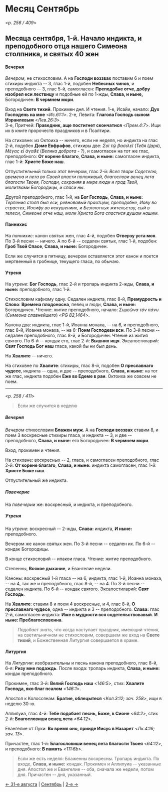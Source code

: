 
# Месяц Сентябрь

<*p. 256 / 409*>

## Месяца сентября, 1-й. Начало индикта, и преподобного отца нашего Симеона столпника, и святых 40 жен

#### Вечерня

*Вечером*, не стихословим. А на **Господи воззвах** поставим 6 и поем стихиры индикта -- 3, глас 1-й, 
подобен **Небесных чинов**, и преподобного -- 3, глас 5-й, самогласен: **Преподобне отче, добру изобрел 
еси лествицу** и подобные ей по 1-жды, **Слава, и ныне,** Богородичен: **В чермнем мори**.

Вход на **Свете тихий**. Прокимен дня. И чтения. 
1-е, Исайи, начало: **Дух Господень на мне**  <*Ис.61:1*>. 
2-е, Левита: **Глагола Господь сыном Израилевым** <*Лев.26:3*>.  
3-е, Притчей: **Праведник, аще постигнет скончатися** <*Прем.4:7*>. 
Ищи их в книге пророчеств праздников и в Псалтири. 

На стиховне: из Октоиха -- ничего, если не неделя, но индикта на глас 2-й, подобен **Доме Евфрафов**, 
стихиры две: *Σοὶ τῷ βασιλεῖ* (*Тебя Царя*), *Μέγας εἶ ἀγαϑέ* (*Велика доброта* - ?), и самогласен 
на тот же глас, преподобного: **От корене благаго**, **Слава, и ныне:** самогласен индикта, глас 1-й: 
**Христе Боже наш**.

Отпустительный только этот вечером, глас 2-й: *Всея твари Содетелю, времена 
и лета во Своей власти положивый, благослови венец лета благости Твоея, 
Господи, сохраняя в мире люди и град Твой, молитвами Богородицы, и спаси ны*. 

Другой преподобного, глас 1-й, на **Бог Господь**, **Слава, и ныне:** *Терпения 
столп был еси, ревновавый праотцем, преподобне, Иову во страстех, Иосифу во 
искушениих, и Безплотных жительству, сый в телеси, Симеоне отче наш, моли 
Христа Бога спастися душам нашим.*

#### Паннихис

На *паннихис*: канон святых жен, глас 4-й, подобен **Отверзу уста моя**. 
По 3-й песни -- ничего. 
А по 6-й -- седален святых, глас 1-й, подобен: **Гроб Твой Спасе**, **Слава, и ныне:** Богородичен.

Если же случится в пятницу, вечером оставляется этот канон и поется мертвенный в гробнице, 
текущего гласа, по обычаю.

#### Утреня

На *утрене*: **Бог Господь**, глас 2-й и тропарь индикта 2-жды, **Слава, и ныне:**
преподобного, глас 1-й. 

Стихословим кафизму одну. Седален индикта, глас 8-й, **Премудрость и Слово**: **Времена плодоносна**, 
певец и люди, **Слава, и ныне:** Богородичен. 
Чтение: житие преподобного, начало: *Συμεῶνα τὸν πάνυ* (*Симеона славнейшего*) <*PG 82,1464*>.

Канона два: индикта, глас 1-й, Иоанна монаха, -- на 6, и преподобного, глас 8-й, Иоанна монаха, -- на 6: 
**Поим Господеви вси**. 
По 3-й песни -- седален преподобного, глас 8-й, и Богородичен. Чтение из жития святого. 
По 6-й -- кондак его, глас 2-й: **Вышних ищя**. 
Эксапостиларий: **Свят Господь Бог наш** гласа, какой бы ни был день.

На **Хвалите** -- ничего. 

На стиховне по **Хвалите**: стихиры, глас 8-й, подобен **О преславнаго чудесе**, 
индикта -- одна, и две -- преподобного, **Слава, и ныне:** на тот же глас, индикта подобен 
**Еже во Едеме в раи**. Октоиха же совсем не поем.

---

<*p. 258 / 411*>

> Если же случится в неделю

##### Вечерня

*Вечером* стихословим **Блажен муж**. А на **Господи воззвах** ставим 8, и поем 3 воскресные стихиры гласа, 
и индикта -- 3, и две -- преподобного, **Слава, и ныне:** его Богородичен: **В чермнем мори**. 

Вход, прокимен и чтения.

На стиховне: воскресных -- 2, гласа, и самогласен преподобного, глас 2-й: **От корене благаго**, 
**Слава, и ныне:** индикта самогласен, глас 1-й: **Христе Боже наш**.

Отпустительный же индикта.

##### Повечерие

На *повечерии* же: воскресный, и индикта, и преподобного.

##### Утреня

На *утрене*: воскресный -- 2-жды, **Слава:** индикта, **И ныне:** преподобного. 

Вечером же канон святых жен. 
По 3-й песни -- седален их. 
По 6-й -- кондак Богородицы. 
 
В конце стихословий -- ипакои гласа. 
Чтение: житие преподобного. 

Степенны, **Всякое дыхание**, и Евангелие недели. 

Каноны: воскресный 1-й гласа -- на 6, индикта, глас 1-й, Иоанна монаха, -- на 4, 
так же и преподобного, глас 8-й, -- на 4. 
По 3-й песни -- седален индикта. 
По 6-й -- кондак святого. 
Эксапостиларий: **Свят Господь**.

На **Хвалите**: ставим 8 и поем 4 воскресные, и 4, глас 8-й, **О преславнаго чудесе**, 
одна -- индикта и 3 -- преподобного. **Слава:** глас 2-й, самогласен индикта: 
**Иже в мудрости вся содетельствовавый**. **И ныне: Преблагословенна**.

> *Подобает знать*, что когда наступает праздник, имеющий чтения, на светильничном 
не стихословим, совершаем же вход на **Свете тихий**, и Божественная Литургия 
совершается в храме.

#### Литургия

На *Литургии*: изобразительны и песнь канона преподобного, глас 8-й, 6-я: **Ризу мне подаждь**. 
После входа: тропарь индикта, **Слава, и ныне:** кондак преподобного. 
 
Прокимен, глас 3-й: **Велий Господь наш** <*146:5*>, стих: **Хвалите Господа, яко благ псалом** <*146:1*>. 

Апостол к Колоссянам: **Братие, облецытеся** <*Кол.3:12; зач. 258*>, ищи в неделю 30-ю. 

Аллилуиа, глас 4-й: **Тебе подобает песнь, Боже, в Сионе** <*64:2*>, 
стих 2-й: **Благословиши венец лета** <*64:12*>. 

Евангелие от Луки: **Во время оно, прииде Иисус в Назарет** <*Лк.4:16; зач. 13*>. 

Причастен, глас 1-й: **Благословиши венец лета благости Твоея** <*64:12*>, 
и преподобного: **В память** <*111:6b*>.

> Если же есть неделя: Блаженны воскресны. Тропарь индикта. 
По входе, **Слава, и ныне:** кондак. 
Прокимен и Аллилуиа -- указанные дня. 
Апостол же и Евангелие -- оба, сначала же недели, потом дня. 
Причастен -- дня, указанный.

[← 31-е августа](../08_august/08_31_EUR.ru.md) | [Сентябрь](README.md#1-й) | [2-е →](09_02_EUR.ru.md)
